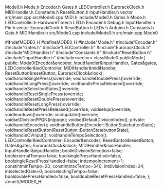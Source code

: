 Mode0.h Mode.h Encoder.h Gates.h LEDController.h EurorackClock.h
MIDIHandler.h Constants.h ResetButton.h InputHandler.h vector
src/main.cpp src/Mode0.cpp MIDI.h include/Mode0.h Gates.h Mode.h
LEDController.h HardwareTimer.h LED.h Encoder.h Debug.h InputHandler.h
Pin.h vector EurorackClock.h ResetButton.h LEDs.h Arduino.h Constants.h
Gate.h MIDIHandler.h src/Mode0.cpp include/Mode0.h src/main.cpp Mode0

\#ifndefMODE0\_H \#defineMODE0\_H \#include\"Mode.h\"
\#include\"Encoder.h\" \#include\"Gates.h\" \#include\"LEDController.h\"
\#include\"EurorackClock.h\" \#include\"MIDIHandler.h\"
\#include\"Constants.h\" \#include\"ResetButton.h\"
\#include\"InputHandler.h\" \#include\<vector\> classMode0:publicMode{
public: Mode0(Encoder&encoder, InputHandler&inputHandler, Gates&gates,
LEDController&ledController, MIDIHandler&midiHandler,
ResetButton&resetButton, EurorackClock&clock);
voidhandleSinglePress()override; voidhandleDoublePress()override;
voidhandleLongPress()override; voidhandlePressReleased()override;
voidhandleSelectionStates()override;
voidhandleResetSinglePress()override;
voidhandleResetDoublePress()override;
voidhandleResetLongPress()override;
voidhandleResetPressReleased()override; voidsetup()override;
voidteardown()override; voidupdate()override;
voidsetDivisionPPQN(intppqn); voidsetDefaultDivisionIndex(); private:
voidhandleEncoder(); voidhandleButton(Encoder::ButtonStatebuttonState);
voidhandleResetButton(ResetButton::ButtonStatebuttonState);
voidhandleCVInput(); voidhandleTempoSelection();
LEDController&ledController; Encoder&encoder; ResetButton&resetButton;
Gates&gates; EurorackClock&clock; MIDIHandler&midiHandler;
InputHandler&inputHandler; boolinDivisionSelection=false;
boolexternalTempo=false; boolsinglePressHandled=false;
boolsingleResetPressHandled=false; inttempoIncrement=1;
constintminTempo=20; constintmaxTempo=340; intdivisionIndex=24;
intselectedGate=0; boolselectingTempo=false;
booldoublePressHandled=false; booldoubleResetPressHandled=false; };
\#endif//MODE0\_H
